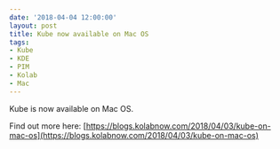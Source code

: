 ```yaml
---
date: '2018-04-04 12:00:00'
layout: post
title: Kube now available on Mac OS
tags:
- Kube
- KDE
- PIM
- Kolab
- Mac
---
```


Kube is now available on Mac OS.

Find out more here: [https://blogs.kolabnow.com/2018/04/03/kube-on-mac-os](https://blogs.kolabnow.com/2018/04/03/kube-on-mac-os)
